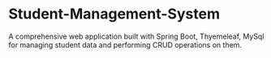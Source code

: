 # Student-Management-System
A comprehensive web application built with Spring Boot, Thyemeleaf, MySql for managing student data and performing CRUD operations on them.
